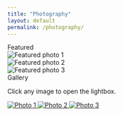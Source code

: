 ```yaml
---
title: "Photography"
layout: default
permalink: /photography/
---
```


<link rel="stylesheet" href="https://cdn.jsdelivr.net/npm/swiper@11/swiper-bundle.min.css">
<link rel="stylesheet" href="https://cdn.jsdelivr.net/npm/lightgallery@2.8.2/css/lightgallery-bundle.min.css">
<link rel="stylesheet" href="{{ '/assets/css/photography.css' | relative_url }}">

<div class="hero-slider">
  <div class="section-title">Featured</div>

  <!-- Swiper container -->
  <div class="swiper">
    <div class="swiper-wrapper">
      <div class="swiper-slide">
        <img src="{{ '/assets/photography/full/esiz.JPG' | relative_url }}" alt="Featured photo 1">
      </div>
      <div class="swiper-slide">
        <img src="{{ '/assets/photography/full/office.jpeg' | relative_url }}" alt="Featured photo 2">
      </div>
      <div class="swiper-slide">
        <img src="{{ '/assets/photography/full/hero.jpg' | relative_url }}" alt="Featured photo 3">
      </div>
    </div>
    <div class="swiper-button-next"></div>
    <div class="swiper-button-prev"></div>
    <div class="swiper-pagination"></div>
  </div>
</div>

<div class="gallery-wrap">
  <div class="section-title">Gallery</div>
  <p class="subtle">Click any image to open the lightbox.</p>

  <div id="lightgallery" class="gallery-grid">
    <a href="{{ '/assets/photography/full/esiz.JPG' | relative_url }}" data-sub-html="Caption one">
      <img src="{{ '/assets/photography/thumbs/001.jpg' | relative_url }}" alt="Photo 1">
    </a>
    <a href="{{ '/assets/photography/full/office.jpeg' | relative_url }}" data-sub-html="Caption two">
      <img src="{{ '/assets/photography/thumbs/002.jpg' | relative_url }}" alt="Photo 2">
    </a>
    <a href="{{ '/assets/photography/full/hero.jpg' | relative_url }}" data-sub-html="Caption three">
      <img src="{{ '/assets/photography/thumbs/003.jpg' | relative_url }}" alt="Photo 3">
    </a>
  </div>
</div>

<script src="https://cdn.jsdelivr.net/npm/swiper@11/swiper-bundle.min.js"></script>
<script src="https://cdn.jsdelivr.net/npm/lightgallery@2.8.2/lightgallery.min.js"></script>
<script src="https://cdn.jsdelivr.net/npm/lightgallery@2.8.2/plugins/thumbnail/lg-thumbnail.min.js"></script>
<script src="https://cdn.jsdelivr.net/npm/lightgallery@2.8.2/plugins/zoom/lg-zoom.min.js"></script>

<script>
  // Swiper: keep natural aspect ratio using autoHeight
  const swiper = new Swiper('.swiper', {
    loop: true,
    speed: 500,
    grabCursor: true,
    autoHeight: true, // <- important: adapt slider height to each image
    pagination: { el: '.swiper-pagination', clickable: true },
    navigation: { nextEl: '.swiper-button-next', prevEl: '.swiper-button-prev' },
  });

  // LightGallery
  lightGallery(document.getElementById('lightgallery'), {
    selector: 'a',
    download: false,
    thumbnail: true,
    zoom: true,
    mobileFirst: true,
    actualSize: false
  });
</script>
